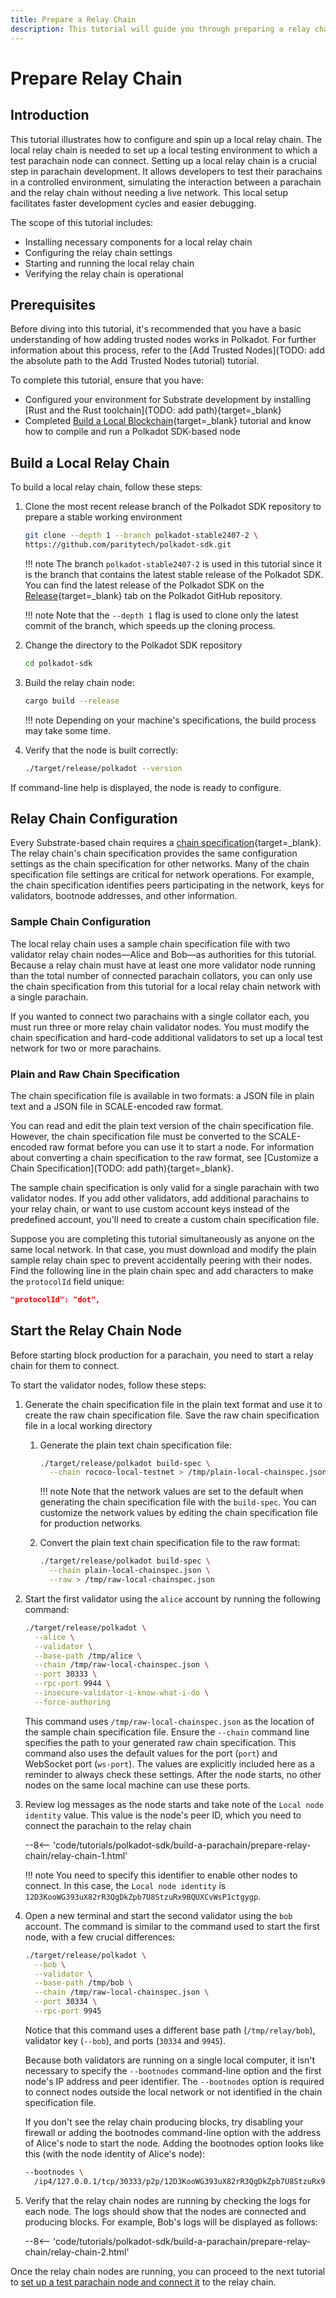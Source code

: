 ```yaml
---
title: Prepare a Relay Chain
description: This tutorial will guide you through preparing a relay chain so that you can connect a test parachain node to it for local testing.
---
```


# Prepare Relay Chain

## Introduction

This tutorial illustrates how to configure and spin up a local relay chain. The local relay chain is needed to set up a local testing environment to which a test parachain node can connect. Setting up a local relay chain is a crucial step in parachain development. It allows developers to test their parachains in a controlled environment, simulating the interaction between a parachain and the relay chain without needing a live network. This local setup facilitates faster development cycles and easier debugging.

The scope of this tutorial includes:

- Installing necessary components for a local relay chain
- Configuring the relay chain settings
- Starting and running the local relay chain
- Verifying the relay chain is operational

## Prerequisites

Before diving into this tutorial, it's recommended that you have a basic understanding of how adding trusted nodes works in Polkadot. For further information about this process, refer to the [Add Trusted Nodes](TODO: add the absolute path to the Add Trusted Nodes tutorial) tutorial.

To complete this tutorial, ensure that you have:

- Configured your environment for Substrate development by installing [Rust and the Rust toolchain](TODO: add path){target=\_blank}
- Completed [Build a Local Blockchain](/tutorials/polkadot-sdk/build-a-blockchain/build-a-local-blockchain){target=\_blank} tutorial and know how to compile and run a Polkadot SDK-based node

## Build a Local Relay Chain

To build a local relay chain, follow these steps:

1. Clone the most recent release branch of the Polkadot SDK repository to prepare a stable working environment

    ```bash
    git clone --depth 1 --branch polkadot-stable2407-2 \
    https://github.com/paritytech/polkadot-sdk.git
    ```

    !!! note
        The branch `polkadot-stable2407-2` is used in this tutorial since it is the branch that contains the latest stable release of the Polkadot SDK. You can find the latest release of the Polkadot SDK on the [Release](https://github.com/paritytech/polkadot-sdk/releases){target=\_blank} tab on the Polkadot GitHub repository.

    !!! note
        Note that the `--depth 1` flag is used to clone only the latest commit of the branch, which speeds up the cloning process.

2. Change the directory to the Polkadot SDK repository

    ```bash
    cd polkadot-sdk
    ```

3. Build the relay chain node:

    ```bash
    cargo build --release
    ```

    !!! note
        Depending on your machine's specifications, the build process may take some time.

4. Verify that the node is built correctly:

    ```bash
    ./target/release/polkadot --version
    ```

If command-line help is displayed, the node is ready to configure.

## Relay Chain Configuration

Every Substrate-based chain requires a [chain specification](https://docs.substrate.io/build/chain-spec/){target=\_blank}. The relay chain's chain specification provides the same configuration settings as the chain specification for other networks. Many of the chain specification file settings are critical for network operations. For example, the chain specification identifies peers participating in the network, keys for validators, bootnode addresses, and other information.

### Sample Chain Configuration

The local relay chain uses a sample chain specification file with two validator relay chain nodes—Alice and Bob—as authorities for this tutorial. Because a relay chain must have at least one more validator node running than the total number of connected parachain collators, you can only use the chain specification from this tutorial for a local relay chain network with a single parachain.

If you wanted to connect two parachains with a single collator each, you must run three or more relay chain validator nodes. You must modify the chain specification and hard-code additional validators to set up a local test network for two or more parachains.

### Plain and Raw Chain Specification

The chain specification file is available in two formats: a JSON file in plain text and a JSON file in SCALE-encoded raw format.

You can read and edit the plain text version of the chain specification file. However, the chain specification file must be converted to the SCALE-encoded raw format before you can use it to start a node. For information about converting a chain specification to the raw format, see [Customize a Chain Specification](TODO: add path){target=\_blank}.

The sample chain specification is only valid for a single parachain with two validator nodes. If you add other validators, add additional parachains to your relay chain, or want to use custom account keys instead of the predefined account, you'll need to create a custom chain specification file.

Suppose you are completing this tutorial simultaneously as anyone on the same local network. In that case, you must download and modify the plain sample relay chain spec to prevent accidentally peering with their nodes. Find the following line in the plain chain spec and add characters to make the `protocolId` field unique:

```json
"protocolId": "dot",
```

## Start the Relay Chain Node

Before starting block production for a parachain, you need to start a relay chain for them to connect.

To start the validator nodes, follow these steps:

1. Generate the chain specification file in the plain text format and use it to create the raw chain specification file. Save the raw chain specification file in a local working directory

    1. Generate the plain text chain specification file:

        ```bash
        ./target/release/polkadot build-spec \
          --chain rococo-local-testnet > /tmp/plain-local-chainspec.json
        ```

        !!! note
            Note that the network values are set to the default when generating the chain specification file with the `build-spec`. You can customize the network values by editing the chain specification file for production networks.

    2. Convert the plain text chain specification file to the raw format:

        ```bash
        ./target/release/polkadot build-spec \
          --chain plain-local-chainspec.json \
          --raw > /tmp/raw-local-chainspec.json
        ```

2. Start the first validator using the `alice` account by running the following command:

      ```bash
      ./target/release/polkadot \
        --alice \
        --validator \
        --base-path /tmp/alice \
        --chain /tmp/raw-local-chainspec.json \
        --port 30333 \
        --rpc-port 9944 \
        --insecure-validator-i-know-what-i-do \
        --force-authoring
      ```

    This command uses `/tmp/raw-local-chainspec.json` as the location of the sample chain specification file. Ensure the `--chain` command line specifies the path to your generated raw chain specification. This command also uses the default values for the port (`port`) and WebSocket port (`ws-port`). The values are explicitly included here as a reminder to always check these settings. After the node starts, no other nodes on the same local machine can use these ports.

3. Review log messages as the node starts and take note of the `Local node identity` value. This value is the node's peer ID, which you need to connect the parachain to the relay chain

    --8<-- 'code/tutorials/polkadot-sdk/build-a-parachain/prepare-relay-chain/relay-chain-1.html'

    !!! note
        You need to specify this identifier to enable other nodes to connect. In this case, the `Local node identity` is `12D3KooWG393uX82rR3QgDkZpb7U8StzuRx9BQUXCvWsP1ctgygp`.

4. Open a new terminal and start the second validator using the `bob` account. The command is similar to the command used to start the first node, with a few crucial differences:

    ```bash
    ./target/release/polkadot \
      --bob \
      --validator \
      --base-path /tmp/bob \
      --chain /tmp/raw-local-chainspec.json \
      --port 30334 \
      --rpc-port 9945
    ```

    Notice that this command uses a different base path (`/tmp/relay/bob`), validator key (`--bob`), and ports (`30334` and `9945`).

    Because both validators are running on a single local computer, it isn't necessary to specify the `--bootnodes` command-line option and the first node's IP address and peer identifier. The `--bootnodes` option is required to connect nodes outside the local network or not identified in the chain specification file.

    If you don't see the relay chain producing blocks, try disabling your firewall or adding the bootnodes command-line option with the address of Alice's node to start the node. Adding the bootnodes option looks like this (with the node identity of Alice's node):

    ```bash
    --bootnodes \
      /ip4/127.0.0.1/tcp/30333/p2p/12D3KooWG393uX82rR3QgDkZpb7U8StzuRx9BQUXCvWsP1ctgygp
    ```

5. Verify that the relay chain nodes are running by checking the logs for each node. The logs should show that the nodes are connected and producing blocks. For example, Bob's logs will be displayed as follows:

    --8<-- 'code/tutorials/polkadot-sdk/build-a-parachain/prepare-relay-chain/relay-chain-2.html'

Once the relay chain nodes are running, you can proceed to the next tutorial to [set up a test parachain node and connect it](/tutorials/polkadot-sdk/build-a-parachain/connect-a-parachain/) to the relay chain.
